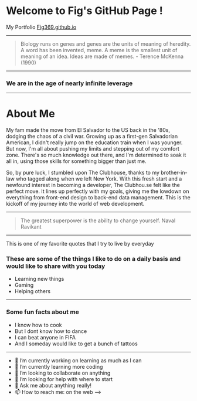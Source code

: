 # Welcome to Fig's GitHub Page ! 

My Portfolio <a href="https://fig369.github.io/" target="_blank">Fig369.github.io</a>

---

>Biology runs on genes and genes are the units of meaning of heredity. A word has been invented, meme. A meme is the smallest unit of meaning of an idea. Ideas are made of memes. - Terence McKenna (1990)

---

### We are in the age of nearly infinite leverage

---

# **About Me**

My fam made the move from El Salvador to the US back in the '80s, dodging the chaos of a civil war. Growing up as a first-gen Salvadorian American, I didn't really jump on the education train when I was younger. But now, I'm all about pushing my limits and stepping out of my comfort zone. There's so much knowledge out there, and I'm determined to soak it all in, using those skills for something bigger than just me.

So, by pure luck, I stumbled upon The Clubhouse, thanks to my brother-in-law who tagged along when we left New York. With this fresh start and a newfound interest in becoming a developer, The Clubhou.se felt like the perfect move. It lines up perfectly with my goals, giving me the lowdown on everything from front-end design to back-end data management. This is the kickoff of my journey into the world of web development.

---


>  The greatest superpower is the ability to change yourself. Naval Ravikant


---

This is one of my favorite quotes that I try to live by everyday



### These are some of the things I like to do on a daily basis and would like to share with you today

* Learning new things
* Gaming
* Helping others
***



### Some fun facts about me

- I know how to cook
- But I dont know how to dance
- I can beat anyone in FIFA
- And I someday would like to get a bunch of tattoos

---


- 🔭 I’m currently working on learning as much as I can 
- 🌱 I’m currently learning more coding
- 👯 I’m looking to collaborate on anything
- 🤔 I’m looking for help with where to start 
- 💬 Ask me about anything really!
- 📫 How to reach me: on the web
-->
